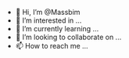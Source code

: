- 👋 Hi, I’m @Massbim
- 👀 I’m interested in ...
- 🌱 I’m currently learning ...
- 💞️ I’m looking to collaborate on ...
- 📫 How to reach me ...

<!---
Massbim/Massbim is a ✨ special ✨ repository because its `README.md` (this file) appears on your GitHub profile.
You can click the Preview link to take a look at your changes.
--->
